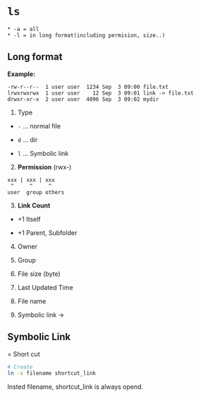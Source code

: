 
#  `ls`
    * -a = all
    * -l = in long format(including permision, size..)

## Long format

**Example:**
```
-rw-r--r--  1 user user  1234 Sep  3 09:00 file.txt
lrwxrwxrwx  1 user user    12 Sep  3 09:01 link -> file.txt
drwxr-xr-x  2 user user  4096 Sep  3 09:02 mydir
```

1. Type
* `-` … normal file

* `d` … dir

* `l` … Symbolic link

2. **Permission** (rwx-) 

```
xxx | xxx | xxx
 ^     ^     ^
user  group others
```

3. **Link Count**

- +1 Itself

- +1 Parent, Subfolder 

4. Owner

5. Group

6. File size (byte)

7. Last Updated Time

8. File name

9. Symbolic link -> 

## Symbolic Link

= Short cut

```bash
# Create
ln -s filename shortcut_link
```

Insted filename, shortcut_link is always opend. 